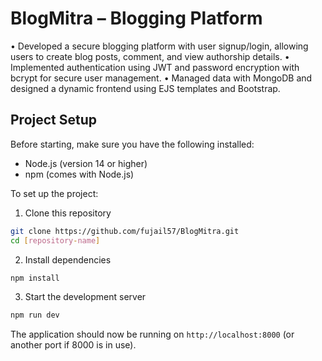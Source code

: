 # BlogMitra – Blogging Platform
• Developed a secure blogging platform with user signup/login, allowing users to create blog posts, comment, and view authorship details.
• Implemented authentication using JWT and password encryption with bcrypt for secure user management.
• Managed data with MongoDB and designed a dynamic frontend using EJS templates and Bootstrap.

## Project Setup

Before starting, make sure you have the following installed:
- Node.js (version 14 or higher)
- npm (comes with Node.js)

To set up the project:

1. Clone this repository
```bash
git clone https://github.com/fujail57/BlogMitra.git
cd [repository-name]
```

2. Install dependencies
```bash
npm install
```

3. Start the development server
```bash
npm run dev
```

The application should now be running on `http://localhost:8000` (or another port if 8000 is in use).
